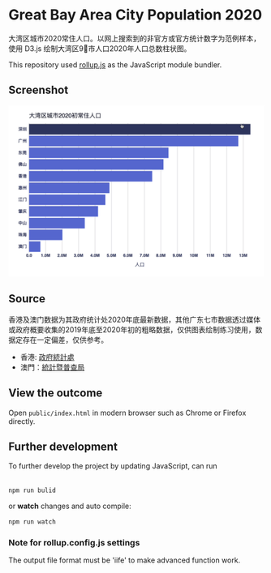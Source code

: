 # Great Bay Area City Population 2020 
大湾区城市2020常住人口。以网上搜索到的非官方或官方统计数字为范例样本，使用 D3.js 绘制大湾区9⃣市人口2020年人口总数柱状图。

This repository used [rollup.js](https://rollupjs.org/) as the JavaScript module bundler.

## Screenshot
![Bar Chart](screenshot/bar_chart.gif)

## Source
香港及澳门数据为其政府统计处2020年底最新数据，其他广东七市数据透过媒体或政府概要收集的2019年底至2020年初的粗略数据，仅供图表绘制练习使用，数据定存在一定偏差，仅供参考。
* 香港: [政府統計處](https://www.censtatd.gov.hk/hkstat/sub/so150_tc.jsp)
* 澳門：[統計暨普查局](https://www.dsec.gov.mo/getAttachment/d1b0ae76-b589-47cc-8594-8ba06590708c/C_DEM_FR_2020_Q4.aspx)

## View the outcome
Open `public/index.html` in modern browser such as Chrome or Firefox directly. 

## Further development
To further develop the project by updating JavaScript, can run

```javascript

npm run bulid

```

or **watch** changes and auto compile:
```javascript
npm run watch
```

### Note for rollup.config.js settings
The output file format must be 'iife' to make advanced function work. 